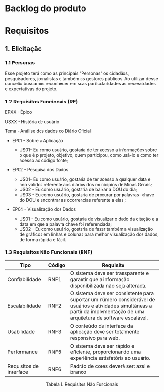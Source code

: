 # Backlog do produto

# Requisitos 

## 1. Elicitação

### 1.1 Personas
Esse projeto terá como as principais "Personas" os cidadãos, pesquisadores, jornalistas e também os gestores públicos. Ao utilizar desse conceito buscamos reconhecer em suas particularidades as necessidades e expectativas do projeto.


### 1.2 Requisitos Funcionais (RF)


EPXX - Épico

USXX - História de usuário

Tema - Análise dos dados do Diário Oficial 

- EP01 - Sobre a Aplicação 
    - US01- Eu como usuário, gostaria de ter acesso a informações sobre o que é p projeto,  objetivo, quem participou, como usá-lo e como ter acesso ao código fonte;


- EP02 - Pesquisa dos Dados
    - US01- Eu como usuário, gostaria de ter acesso a qualquer data e ano válidos referente aos diários dos municípios de Minas Gerais;
    - US02 - Eu como usuário, gostaria de baixar a DOU do dia;
    - US03 - Eu como usuário, gostaria de procurar por palavras- chave do DOU e encontrar as ocorrencias referente a elas ;


- EP04 - Visualização dos Dados 
    - US01 - Eu como usuário, gostaria de  visualizar o dado da citação e a data em que a palavra chave foi referenciada; 
    - US02 - Eu como usuário, gostaria de fazer também a visualização de gráficos em linhas e colunas para melhor visualização dos dados, de forma rápida e fácil.



### 1.3 Requisitos Não Funcionais (RNF)

|   Tipo   | Código | Requisito |
|   -     |    -    |    -      |
|    Confiabilidade    |   RNF1   | O sistema deve ser transparente e garantir que a informação disponibilizada não seja alterada. |
|    Escalabilidade     |   RNF2   | O sistema deve ser consistente para suportar um número considerável de usuários e atividades simultâneas a partir da implementação de uma arquitetura de software escalável. |
|    Usabilidade     |   RNF3    | O conteúdo de interface da aplicação deve ser totalmente responsivo para web. |
|    Performance     |   RNF5   | O sistema deve ser rápido e eficiente, proporcionando uma experiência satisfatória ao usuário. |
| Requisitos de Interface |   RNF6    | Padrão de cores deverá ser: azul e branco |
<p align="center">Tabela 1. Requisitos Não Funcionais</p>

